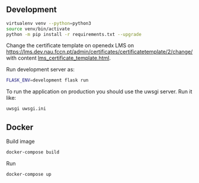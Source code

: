 
## Development

```bash
virtualenv venv --python=python3
source venv/bin/activate
python -m pip install -r requirements.txt --upgrade
```

Change the certificate template on openedx LMS on https://lms.dev.nau.fccn.pt/admin/certificates/certificatetemplate/2/change/ with content [lms_certificate_template.html](lms_certificate_template.html).

Run development server as:

```bash
FLASK_ENV=development flask run
```

To run the application on production you should use the uwsgi server. Run it like:

```bash
uwsgi uwsgi.ini
```

## Docker

Build image
```bash
docker-compose build
```

Run
```bash
docker-compose up
```
